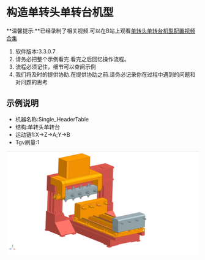 # 构造单转头单转台机型

**温馨提示:**已经录制了相关视频.可以在B站上观看[单转头单转台机型配置视频合集](https://www.bilibili.com/video/BV1Zi7WzoE4A/?share_source=copy_web&vd_source=fb14361fa8ee6e90e76041c1661bbe87)    

1. 软件版本:3.3.0.7
2. 请务必把整个示例看完.看完之后回忆操作流程。
3. 流程必须记住，细节可以查阅示例
4. 我们将及时的提供协助.在提供协助之前.请务必记录你在过程中遇到的问题和对问题的思考

## 示例说明

- 机器名称:Single_HeaderTable
- 结构:单转头单转台   
- 运动链1:X->Z->A;Y->B
- Tgv刷量:1

![单转头单转台](../../../image/单转头单转台机型.png)

